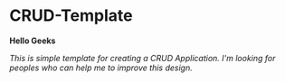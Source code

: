 # CRUD-Template
**Hello Geeks**

_This is simple template for creating a CRUD Application. I'm looking for peoples who can help me to improve this design._
